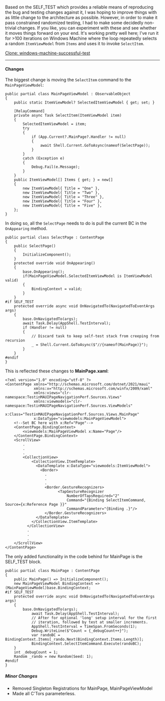Based on the SELF_TEST which provides a reliable means of reproducing the bug and testing changes against it, I was hoping to improve things with as little change to the architecture as possible. However, in order to make it pass constrained randomized testing, I had to make some decidedly non-trivial changes. If you like, you can experiment with these and see whether it moves things forward on your end. It's working pretty well here; I've run it for  >100 iterations on Windows Machine where the loop repeatedly selects a random `ItemViewModel` from `Items` and uses it to invoke `SelectItem`.

[Clone: windows-machine-successful-test](https://github.com/IVSoftware/TestinMAUIPageNavigationPerf/tree/windows-machine-successful-test)
___

#### Changes

The biggest change is moving the `SelectItem` command to the `MainPageViewModel`:

```
public partial class MainPageViewModel : ObservableObject
{
    public static ItemViewModel? SelectedItemViewModel { get; set; }

    [RelayCommand]
    private async Task SelectItem(ItemViewModel item)
    {
        SelectedItemViewModel = item;
        try
        {
            if (App.Current?.MainPage?.Handler != null)
            {
                await Shell.Current.GoToAsync(nameof(SelectPage));
            }
        }
        catch (Exception e)
        {
            Debug.Fail(e.Message);
        }
    }
    public ItemViewModel[] Items { get; } = new[]
    {
        new ItemViewModel{ Title = "One" },
        new ItemViewModel{ Title = "Two" },
        new ItemViewModel{ Title = "Three" },
        new ItemViewModel{ Title = "Four" },
        new ItemViewModel{ Title = "Five" },
    };
}
```

In doing so, all the `SelectPage` needs to do is pull the current BC in the `OnAppearing` method.

```
public partial class SelectPage : ContentPage
{
    public SelectPage()
    {
        InitializeComponent();
    }
    protected override void OnAppearing()
    {
        base.OnAppearing();
        if(MainPageViewModel.SelectedItemViewModel is ItemViewModel valid)
        {
            BindingContext = valid;
        }
    }
#if SELF_TEST
    protected override async void OnNavigatedTo(NavigatedToEventArgs args)
    {
        base.OnNavigatedTo(args);
        await Task.Delay(AppShell.TestInterval);
        if (Handler != null)
        {
            // Discard task to keep self-test stack from creeping from recursion
            _ = Shell.Current.GoToAsync($"//{nameof(MainPage)}");
        }
    }
#endif
}
```

This is reflected these changes to **MainPage.xaml**:

```
<?xml version="1.0" encoding="utf-8" ?>
<ContentPage xmlns="http://schemas.microsoft.com/dotnet/2021/maui"
             xmlns:x="http://schemas.microsoft.com/winfx/2009/xaml"
             xmlns:views="clr-namespace:TestinMAUIPageNavigationPerf.Sources.Views"
             xmlns:viewmodels="clr-namespace:TestinMAUIPageNavigationPerf.Sources.ViewModels"
             x:Class="TestinMAUIPageNavigationPerf.Sources.Views.MainPage"
             x:DataType="viewmodels:MainPageViewModel">
    <!--Set BC here with x:Ref="Page"-->
    <ContentPage.BindingContext>
        <viewmodels:MainPageViewModel x:Name="Page"/>
    </ContentPage.BindingContext>
    <ScrollView>
        .
        .
        .
        <CollectionView>
            <CollectionView.ItemTemplate>
              <DataTemplate x:DataType="viewmodels:ItemViewModel">
                <Border>
                  .
                  .
                  .
                  <Border.GestureRecognizers>
                        <TapGestureRecognizer
                            NumberOfTapsRequired="2"
                            Command="{Binding SelectItemCommand, Source={x:Reference Page }}"
                            CommandParameter="{Binding .}"/>
                  </Border.GestureRecognizers>
              </DataTemplate>
            </CollectionView.ItemTemplate>
          </CollectionView>
          .
          .
          .
    </ScrollView>
</ContentPage>

```

The only added functionality in the code behind for MainPage is the SELF_TEST block.

```
public partial class MainPage : ContentPage
{
    public MainPage() => InitializeComponent();
    new MainPageViewModel BindingContext =>(MainPageViewModel)base.BindingContext;
#if SELF_TEST
    protected override async void OnNavigatedTo(NavigatedToEventArgs args)
    {
        base.OnNavigatedTo(args);
            await Task.Delay(AppShell.TestInterval);
            // After for optional 'long' setup interval for the first
            // iteration, followed by test at smaller increments.
            AppShell.TestInterval = TimeSpan.FromSeconds(1);
            Debug.WriteLine($"Count = {_debugCount++}");
            var randoBC = BindingContext.Items[_rando.Next(BindingContext.Items.Length)];
            BindingContext.SelectItemCommand.Execute(randoBC);
    }
    int _debugCount = 1;
    Random _rando = new Random(Seed: 1);
#endif
}
```

##### Minor Changes

- Removed Singleton Registrations for MainPage, MainPageViewModel
- Made all C'Tors parameterless.


